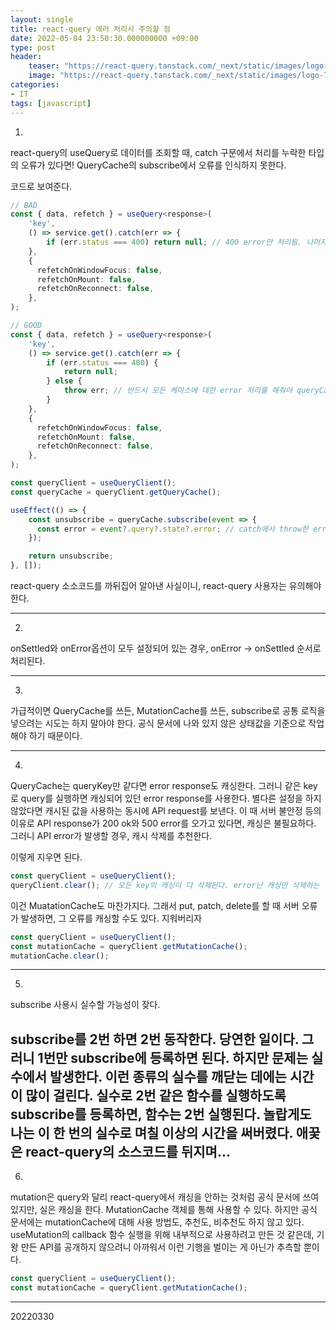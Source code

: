 ```yaml
---
layout: single
title: react-query 에러 처리시 주의할 점
date: 2022-05-04 23:50:30.000000000 +09:00
type: post
header:
    teaser: "https://react-query.tanstack.com/_next/static/images/logo-7a7896631260eebffcb031765854375b.svg"
    image: "https://react-query.tanstack.com/_next/static/images/logo-7a7896631260eebffcb031765854375b.svg"
categories:
- IT
tags: [javascript]
---
```


1. 

react-query의 useQuery로 데이터를 조회할 때, catch 구문에서 처리를 누락한 타입의 오류가 있다면!
QueryCache의 subscribe에서 오류를 인식하지 못한다.

코드로 보여준다.

```typescript
// BAD
const { data, refetch } = useQuery<response>(
    'key',
    () => service.get().catch(err => {
        if (err.status === 400) return null; // 400 error만 처리됨. 나머지는 무시
    },
    {
      refetchOnWindowFocus: false,
      refetchOnMount: false,
      refetchOnReconnect: false,
    },
);

// GOOD
const { data, refetch } = useQuery<response>(
    'key',
    () => service.get().catch(err => {
        if (err.status === 400) {
            return null;
        } else {
            throw err; // 반드시 모든 케이스에 대한 error 처리를 해줘야 queryCache가 오류를 인식한다
        }
    },
    {
      refetchOnWindowFocus: false,
      refetchOnMount: false,
      refetchOnReconnect: false,
    },
);

const queryClient = useQueryClient();
const queryCache = queryClient.getQueryCache();

useEffect(() => {
    const unsubscribe = queryCache.subscribe(event => {
      const error = event?.query?.state?.error; // catch에서 throw한 error만 잡아냄
    });

    return unsubscribe;
}, []);
```

react-query 소소코드를 까뒤집어 알아낸 사실이니, react-query 사용자는 유의해야 한다.

---

2.

onSettled와 onError옵션이 모두 설정되어 있는 경우, onError -> onSettled 순서로 처리된다.


---

3.

가급적이면 QueryCache를 쓰든, MutationCache를 쓰든, subscribe로 공통 로직을 넣으려는 시도는 하지 말아야 한다. 공식 문서에 나와 있지 않은 상태값을 기준으로 작업해야 하기 때문이다.

---

4.

QueryCache는 queryKey만 같다면 error response도 캐싱한다. 그러니 같은 key로 query를 실행하면 캐싱되어 있던 error response를 사용한다.  별다른 설정을 하지 않았다면 캐시된 값을 사용하는 동시에 API request를 보낸다. 이 때 서버 불안정 등의 이유로 API response가 200 ok와 500 error를 오가고 있다면, 캐싱은 불필요하다. 그러니 API error가 발생할 경우, 캐시 삭제를 추천한다.

이렇게 지우면 된다.

```typescript
const queryClient = useQueryClient();
queryClient.clear(); // 모든 key의 캐싱이 다 삭제된다. error난 캐싱만 삭제하는 법은 따로 글을 쓰겠음
```

이건 MuatationCache도 마찬가지다. 그래서 put, patch, delete를 할 때 서버 오류가 발생하면, 그 오류를 캐싱할 수도 있다. 지워버리자

```typescript
const queryClient = useQueryClient();
const mutationCache = queryClient.getMutationCache();
mutationCache.clear();
```

---

5.


subscribe 사용시 실수할 가능성이 잦다.

subscribe를 2번 하면 2번 동작한다. 당연한 일이다. 그러니 1번만 subscribe에 등록하면 된다. 하지만 문제는 실수에서 발생한다. 이런 종류의 실수를 깨닫는 데에는 시간이 많이 걸린다. 실수로 2번 같은 함수를 실행하도록 subscribe를 등록하면, 함수는 2번 실행된다.  놀랍게도 나는 이 한 번의 실수로 며칠 이상의 시간을 써버렸다. 애꿎은 react-query의 소스코드를 뒤지며...
---

6.


mutation은 query와 달리 react-query에서 캐싱을 안하는 것처럼 공식 문서에 쓰여있지만, 실은 캐싱을 한다. MutationCache 객체를 통해 사용할 수 있다. 하지만 공식 문서에는 mutationCache에 대해 사용 방법도, 추천도, 비추천도 하지 않고 있다. useMutation의 callback 함수 실행을 위해 내부적으로 사용하려고 만든 것 같은데, 기왕 만든 API를 공개하지 않으려니 아까워서 이런 기행을 벌이는 게 아닌가 추측할 뿐이다.

```typescript
const queryClient = useQueryClient();
const mutationCache = queryClient.getMutationCache();
```

---
20220330
